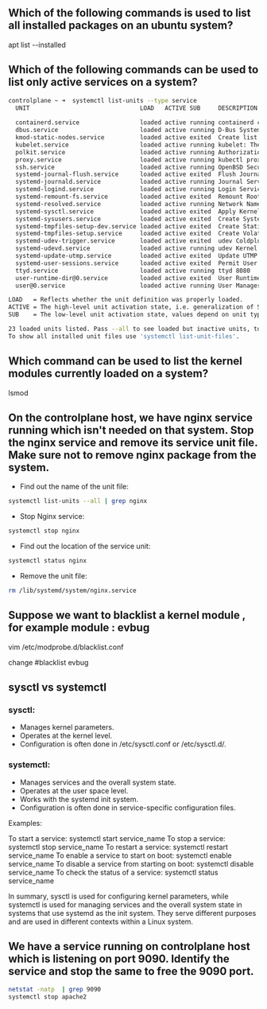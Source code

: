## Which of the following commands is used to list all installed packages on an ubuntu system?
apt list --installed

## Which of the following commands can be used to list only active services on a system?

```bash
controlplane ~ ➜  systemctl list-units --type service
  UNIT                               LOAD   ACTIVE SUB     DESCRIPTION                    
                          
  containerd.service                 loaded active running containerd container runtime                             
  dbus.service                       loaded active running D-Bus System Message Bus                                 
  kmod-static-nodes.service          loaded active exited  Create list of static device nodes for the current kernel
  kubelet.service                    loaded active running kubelet: The Kubernetes Node Agent                       
  polkit.service                     loaded active running Authorization Manager                                    
  proxy.service                      loaded active running kubectl proxy 8888                                       
  ssh.service                        loaded active running OpenBSD Secure Shell server                              
  systemd-journal-flush.service      loaded active exited  Flush Journal to Persistent Storage                      
  systemd-journald.service           loaded active running Journal Service                                          
  systemd-logind.service             loaded active running Login Service                                            
  systemd-remount-fs.service         loaded active exited  Remount Root and Kernel File Systems                     
  systemd-resolved.service           loaded active running Network Name Resolution                                  
  systemd-sysctl.service             loaded active exited  Apply Kernel Variables                                   
  systemd-sysusers.service           loaded active exited  Create System Users                                      
  systemd-tmpfiles-setup-dev.service loaded active exited  Create Static Device Nodes in /dev                       
  systemd-tmpfiles-setup.service     loaded active exited  Create Volatile Files and Directories                    
  systemd-udev-trigger.service       loaded active exited  udev Coldplug all Devices                                
  systemd-udevd.service              loaded active running udev Kernel Device Manager                               
  systemd-update-utmp.service        loaded active exited  Update UTMP about System Boot/Shutdown                   
  systemd-user-sessions.service      loaded active exited  Permit User Sessions                                     
  ttyd.service                       loaded active running ttyd 8080                                                
  user-runtime-dir@0.service         loaded active exited  User Runtime Directory /run/user/0                       
  user@0.service                     loaded active running User Manager for UID 0                                   

LOAD   = Reflects whether the unit definition was properly loaded.
ACTIVE = The high-level unit activation state, i.e. generalization of SUB.
SUB    = The low-level unit activation state, values depend on unit type.

23 loaded units listed. Pass --all to see loaded but inactive units, too.
To show all installed unit files use 'systemctl list-unit-files'.
```
## Which command can be used to list the kernel modules currently loaded on a system?
lsmod

## On the controlplane host, we have nginx service running which isn't needed on that system. Stop the nginx service and remove its service unit file. Make sure not to remove nginx package from the system.

- Find out the name of the unit file:

```bash
systemctl list-units --all | grep nginx
```

- Stop Nginx service:

```bash
systemctl stop nginx
```
- Find out the location of the service unit:
```bash
systemctl status nginx
```
- Remove the unit file:
```bash
rm /lib/systemd/system/nginx.service
```

## Suppose we want to blacklist a kernel module , for example module : evbug 
vim /etc/modprobe.d/blacklist.conf

change 
#blacklist evbug

## sysctl vs systemctl

### sysctl:
- Manages kernel parameters.
- Operates at the kernel level.
- Configuration is often done in /etc/sysctl.conf or /etc/sysctl.d/.

### systemctl:
- Manages services and the overall system state.
- Operates at the user space level.
- Works with the systemd init system.
- Configuration is often done in service-specific configuration files.

Examples:

To start a service: systemctl start service_name
To stop a service: systemctl stop service_name
To restart a service: systemctl restart service_name
To enable a service to start on boot: systemctl enable service_name
To disable a service from starting on boot: systemctl disable service_name
To check the status of a service: systemctl status service_name

In summary, sysctl is used for configuring kernel parameters, while systemctl is used for managing services and the overall system state in 
systems that use systemd as the init system. They serve different purposes and are used in different contexts within a Linux system.

## We have a service running on controlplane host which is listening on port 9090. Identify the service and stop the same to free the 9090 port.

```bash
netstat -natp  | grep 9090
systemctl stop apache2
```







